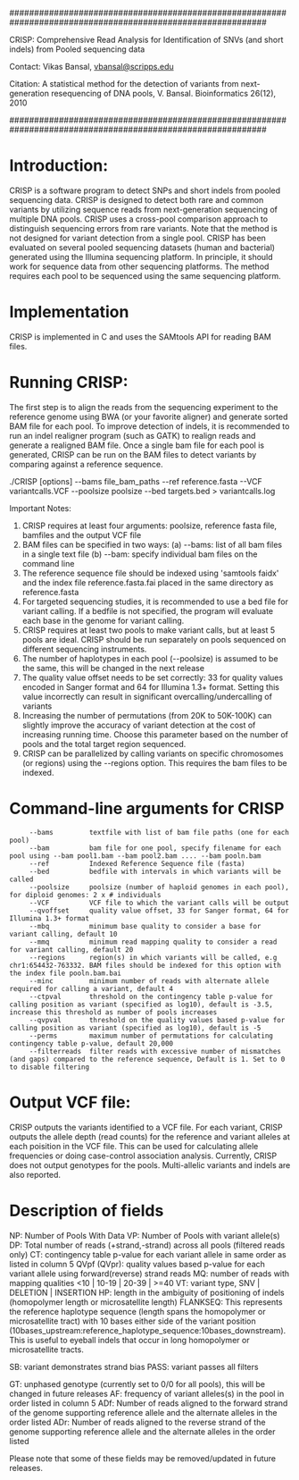 

############################################################################################################

CRISP: Comprehensive Read Analysis for Identification of SNVs (and short indels) from Pooled sequencing data

Contact: Vikas Bansal, vbansal@scripps.edu

Citation: A statistical method for the detection of variants from next-generation resequencing of DNA pools, V. Bansal. Bioinformatics 26(12), 2010

############################################################################################################

Introduction:
=============

CRISP is a software program to detect SNPs and short indels from pooled sequencing data. CRISP is designed to detect both rare and common variants by utilizing sequence reads from next-generation sequencing of multiple DNA pools. CRISP uses a cross-pool comparison approach to distinguish sequencing errors from rare variants. Note that the method is not designed for variant detection from a single pool. CRISP has been evaluated on several pooled sequencing datasets (human and bacterial) generated using the Illumina sequencing platform. In principle, it should work for sequence data from other sequencing platforms. The method requires each pool to be sequenced using the same sequencing platform.


Implementation
=============

CRISP is implemented in C and uses the SAMtools API for reading BAM files.


Running CRISP:
=============


The first step is to align the reads from the sequencing experiment to the reference genome using BWA (or your favorite aligner) and generate sorted BAM file for each pool. To improve detection of indels, it is recommended to run an indel realigner program (such as GATK) to realign reads and generate a realigned BAM file. Once a single bam file for each pool is generated, CRISP can be run on the BAM files to detect variants by comparing against a reference sequence.

./CRISP [options] --bams file_bam_paths --ref reference.fasta --VCF variantcalls.VCF --poolsize poolsize --bed targets.bed > variantcalls.log


Important Notes:

1. CRISP requires at least four arguments: poolsize, reference fasta file, bamfiles and the output VCF file
2. BAM files can be specified in two ways:
        (a) --bams: list of all bam files in a single text file
        (b) --bam: specify individual bam files on the command line
3. The reference sequence file should be indexed using 'samtools faidx' and the index file reference.fasta.fai placed in the same directory as reference.fasta
4. For targeted sequencing studies, it is recommended to use a bed file for variant calling. If a bedfile is not specified, the program will evaluate each base in the genome for variant calling.
4. CRISP requires at least two pools to make variant calls, but at least 5 pools are ideal. CRISP should be run separately on pools sequenced on different sequencing instruments.
5. The number of haplotypes in each pool (--poolsize) is assumed to be the same, this will be changed in the next release
6. The quality value offset needs to be set correctly: 33 for quality values encoded in Sanger format and 64 for Illumina 1.3+ format. Setting this value incorrectly can result in significant overcalling/undercalling of variants
7. Increasing the number of permutations (from 20K to 50K-100K) can slightly improve the accuracy of variant detection at the cost of increasing running time. Choose this parameter based on the number of pools and the total target region sequenced.
8. CRISP can be parallelized by calling variants on specific chromosomes (or regions) using the --regions option. This requires the bam files to be indexed.


Command-line arguments for CRISP
================================

         --bams         textfile with list of bam file paths (one for each pool)
         --bam          bam file for one pool, specify filename for each pool using --bam pool1.bam --bam pool2.bam .... --bam pooln.bam
         --ref          Indexed Reference Sequence file (fasta)
         --bed          bedfile with intervals in which variants will be called
         --poolsize     poolsize (number of haploid genomes in each pool), for diploid genomes: 2 x # individuals
         --VCF          VCF file to which the variant calls will be output
         --qvoffset     quality value offset, 33 for Sanger format, 64 for Illumina 1.3+ format
         --mbq          minimum base quality to consider a base for variant calling, default 10
         --mmq          minimum read mapping quality to consider a read for variant calling, default 20
         --regions      region(s) in which variants will be called, e.g chr1:654432-763332. BAM files should be indexed for this option with the index file pooln.bam.bai
         --minc         minimum number of reads with alternate allele required for calling a variant, default 4
         --ctpval       threshold on the contingency table p-value for calling position as variant (specified as log10), default is -3.5, increase this threshold as number of pools increases
         --qvpval       threshold on the quality values based p-value for calling position as variant (specified as log10), default is -5
         --perms        maximum number of permutations for calculating contingency table p-value, default 20,000
         --filterreads  filter reads with excessive number of mismatches (and gaps) compared to the reference sequence, Default is 1. Set to 0 to disable filtering



Output VCF file:
================

CRISP outputs the variants identified to a VCF file. For each variant, CRISP outputs the allele depth (read counts) for the reference and variant alleles at each poisition in the VCF file. This can be used for calculating allele frequencies or doing case-control association analysis. Currently, CRISP does not output genotypes for the pools. Multi-allelic variants and indels are also reported.

Description of fields
=====================

NP: Number of Pools With Data
VP: Number of Pools with variant allele(s)
DP: Total number of reads (+strand,-strand) across all pools (filtered reads only)
CT: contingency table p-value for each variant allele in same order as listed in column 5
QVpf (QVpr): quality values based p-value for each variant allele using forward(reverse) strand reads
MQ: number of reads with mapping qualities <10 | 10-19 |  20-39 |  >=40
VT: variant type, SNV | DELETION | INSERTION
HP: length in the ambiguity of positioning of indels (homopolymer length or microsatellite length)
FLANKSEQ: This represents the reference haplotype sequence (length spans the homopolymer or microsatellite tract) with 10 bases either side of the variant position (10bases_upstream:reference_haplotype_sequence:10bases_downstream). This is useful to eyeball indels that occur in long homopolymer or microsatellite tracts.

SB: variant demonstrates strand bias
PASS: variant passes all filters

GT: unphased genotype (currently set to 0/0 for all pools), this will be changed in future releases
AF: frequency of variant alleles(s) in the pool in order listed in column 5
ADf: Number of reads aligned to the forward strand of the genome supporting reference allele and the alternate alleles in the order listed
ADr: Number of reads aligned to the reverse strand of the genome supporting reference allele and the alternate alleles in the order listed

Please note that some of these fields may be removed/updated in future releases.

